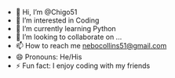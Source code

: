 - 👋 Hi, I’m @Chigo51
- 👀 I’m interested in Coding
- 🌱 I’m currently learning Python
- 💞️ I’m looking to collaborate on ...
- 📫 How to reach me nebocollins51@gmail.com
- 😄 Pronouns: He/His
- ⚡ Fun fact: I enjoy coding with my friends

<!---
Chigo51/Chigo51 is a ✨ special ✨ repository because its `README.md` (this file) appears on your GitHub profile.
You can click the Preview link to take a look at your changes.
--->
